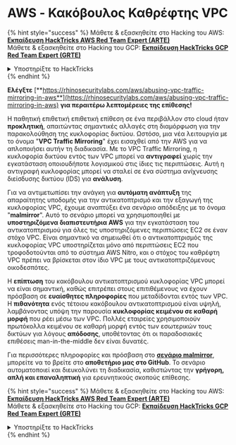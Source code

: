 # AWS - Κακόβουλος Καθρέφτης VPC

{% hint style="success" %}
Μάθετε & εξασκηθείτε στο Hacking του AWS:<img src="/.gitbook/assets/image.png" alt="" data-size="line">[**Εκπαίδευση HackTricks AWS Red Team Expert (ARTE)**](https://training.hacktricks.xyz/courses/arte)<img src="/.gitbook/assets/image.png" alt="" data-size="line">\
Μάθετε & εξασκηθείτε στο Hacking του GCP: <img src="/.gitbook/assets/image (2).png" alt="" data-size="line">[**Εκπαίδευση HackTricks GCP Red Team Expert (GRTE)**<img src="/.gitbook/assets/image (2).png" alt="" data-size="line">](https://training.hacktricks.xyz/courses/grte)

<details>

<summary>Υποστηρίξτε το HackTricks</summary>

* Ελέγξτε τα [**σχέδια συνδρομής**](https://github.com/sponsors/carlospolop)!
* **Συμμετέχετε** 💬 [**στην ομάδα Discord**](https://discord.gg/hRep4RUj7f) ή στην [**ομάδα telegram**](https://t.me/peass) ή **ακολουθήστε** μας στο **Twitter** 🐦 [**@hacktricks\_live**](https://twitter.com/hacktricks\_live)**.**
* **Μοιραστείτε κόλπα χάκερ κάνοντας υποβολή PRs** στα αποθετήρια [**HackTricks**](https://github.com/carlospolop/hacktricks) και [**HackTricks Cloud**](https://github.com/carlospolop/hacktricks-cloud).

</details>
{% endhint %}

**Ελέγξτε** [**https://rhinosecuritylabs.com/aws/abusing-vpc-traffic-mirroring-in-aws**](https://rhinosecuritylabs.com/aws/abusing-vpc-traffic-mirroring-in-aws) **για περαιτέρω λεπτομέρειες της επίθεσης!**

Η παθητική επιθετική επιθετική επίθεση σε ένα περιβάλλον στο cloud ήταν **προκλητική**, απαιτώντας σημαντικές αλλαγές στη διαμόρφωση για την παρακολούθηση της κυκλοφορίας δικτύου. Ωστόσο, μια νέα λειτουργία με το όνομα "**VPC Traffic Mirroring**" έχει εισαχθεί από την AWS για να απλοποιήσει αυτήν τη διαδικασία. Με το VPC Traffic Mirroring, η κυκλοφορία δικτύου εντός των VPC μπορεί να **αντιγραφεί** χωρίς την εγκατάσταση οποιουδήποτε λογισμικού στις ίδιες τις περιπτώσεις. Αυτή η αντιγραφή κυκλοφορίας μπορεί να σταλεί σε ένα σύστημα ανίχνευσης διείσδυσης δικτύου (IDS) για **ανάλυση**.

Για να αντιμετωπίσει την ανάγκη για **αυτόματη ανάπτυξη** της απαραίτητης υποδομής για την αντικατοπτρισμό και την εξαγωγή της κυκλοφορίας VPC, έχουμε αναπτύξει ένα σενάριο απόδειξης με το όνομα "**malmirror**". Αυτό το σενάριο μπορεί να χρησιμοποιηθεί με **υποστηριζόμενα διαπιστευτήρια AWS** για την εγκατάσταση του αντικατοπτρισμού για όλες τις υποστηριζόμενες περιπτώσεις EC2 σε έναν στόχο VPC. Είναι σημαντικό να σημειωθεί ότι ο αντικατοπτρισμός της κυκλοφορίας VPC υποστηρίζεται μόνο από περιπτώσεις EC2 που τροφοδοτούνται από το σύστημα AWS Nitro, και ο στόχος του καθρέφτη VPC πρέπει να βρίσκεται στον ίδιο VPC με τους αντικατοπτριζόμενους οικοδεσπότες.

Η **επίπτωση** του κακόβουλου αντικατοπτρισμού κυκλοφορίας VPC μπορεί να είναι σημαντική, καθώς επιτρέπει στους επιτιθέμενους να έχουν πρόσβαση σε **ευαίσθητες πληροφορίες** που μεταδίδονται εντός των VPC. Η **πιθανότητα** ενός τέτοιου κακόβουλου αντικατοπτρισμού είναι υψηλή, λαμβάνοντας υπόψη την παρουσία **κυκλοφορίας κειμένου σε καθαρή μορφή** που ρέει μέσω των VPC. Πολλές εταιρείες χρησιμοποιούν πρωτόκολλα κειμένου σε καθαρή μορφή εντός των εσωτερικών τους δικτύων για λόγους **απόδοσης**, υποθέτοντας ότι οι παραδοσιακές επιθέσεις man-in-the-middle δεν είναι δυνατές.

Για περισσότερες πληροφορίες και πρόσβαση στο [**σενάριο malmirror**](https://github.com/RhinoSecurityLabs/Cloud-Security-Research/tree/master/AWS/malmirror), μπορείτε να το βρείτε στο **αποθετήριο μας στο GitHub**. Το σενάριο αυτοματοποιεί και διευκολύνει τη διαδικασία, καθιστώντας την **γρήγορη, απλή και επαναληπτική** για ερευνητικούς σκοπούς επίθεσης.

{% hint style="success" %}
Μάθετε & εξασκηθείτε στο Hacking του AWS:<img src="/.gitbook/assets/image.png" alt="" data-size="line">[**Εκπαίδευση HackTricks AWS Red Team Expert (ARTE)**](https://training.hacktricks.xyz/courses/arte)<img src="/.gitbook/assets/image.png" alt="" data-size="line">\
Μάθετε & εξασκηθείτε στο Hacking του GCP: <img src="/.gitbook/assets/image (2).png" alt="" data-size="line">[**Εκπαίδευση HackTricks GCP Red Team Expert (GRTE)**<img src="/.gitbook/assets/image (2).png" alt="" data-size="line">](https://training.hacktricks.xyz/courses/grte)

<details>

<summary>Υποστηρίξτε το HackTricks</summary>

* Ελέγξτε τα [**σχέδια συνδρομής**](https://github.com/sponsors/carlospolop)!
* **Συμμετέχετε** 💬 [**στην ομάδα Discord**](https://discord.gg/hRep4RUj7f) ή στην [**ομάδα telegram**](https://t.me/peass) ή **ακολουθήστε** μας στο **Twitter** 🐦 [**@hacktricks\_live**](https://twitter.com/hacktricks\_live)**.**
* **Μοιραστείτε κόλπα χάκερ κάνοντας υποβολή PRs** στα αποθετήρια [**HackTricks**](https://github.com/carlospolop/hacktricks) και [**HackTricks Cloud**](https://github.com/carlospolop/hacktricks-cloud).

</details>
{% endhint %}
